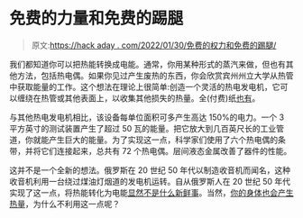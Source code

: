 # 免费的力量和免费的踢腿

> 原文:[https://hack aday . com/2022/01/30/免费的权力和免费的踢腿/](https://hackaday.com/2022/01/30/power-for-nothing-and-your-kicks-for-free/)

我们都知道你可以把热能转换成电能。通常，你用某种形式的蒸汽来做，但也有其他方法，包括热电偶。如果你见过产生废热的东西，你会欣赏宾州州立大学从热管中获取能量的工作。这个想法在理论上很简单:创造一个灵活的热电发电机，它可以缠绕在热管或其他表面上，以收集其他损失的热量。全(付费)纸[也有](https://pubs.acs.org/doi/10.1021/acsami.1c16117)。

与其他热电发电机相比，该设备每单位面积可多产生高达 150%的电力。一个 3 平方英寸的测试装置产生了超过 50 瓦的能量。把它放大到几百英尺长的工业管道，你就能产生巨大的能量。为了实现这一点，科学家们使用了六个热电偶的条带，并将它们连接起来，总共有 72 个热电偶。层间液态金属改善了器件的性能。

这并不是一个全新的想法。俄罗斯在 20 世纪 50 年代以制造收音机而闻名，这种收音机利用一台绕过煤油灯烟道的发电机运转。自从俄罗斯人在 20 世纪 50 年代实现了这一点，将热能转化为电能[显然不是什么新鲜事](https://hackaday.com/2021/08/28/turning-heat-into-electricity/)。当然，[你的身体也会产生热量](https://hackaday.com/2018/07/05/a-flashlight-powered-by-your-hot-little-hands/)，为什么不利用这一点呢？